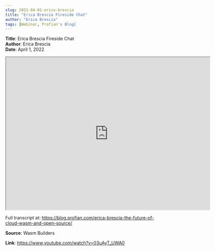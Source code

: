 ```yaml
---
slug: 2022-04-01-erica-brescia
title: "Erica Brescia Fireside Chat"  
author: "Erica Brescia"
tags: [Webinar, Profian's Blog]
---
```


**Title**: Erica Brescia Fireside Chat  
**Author**: Erica Brescia  
**Date**: April 1, 2022    
  
<iframe src="https://www.youtube.com/embed/03uAyT_UWA0" height="480" width="640" allowFullScreen></iframe>

Full transcript at: https://blog.profian.com/erica-brescia-the-future-of-cloud-wasm-and-open-source/


**Source**: Wasm Builders

**Link**: https://www.youtube.com/watch?v=03uAyT_UWA0